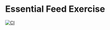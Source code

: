 #  Essential Feed Exercise

[![CI](https://github.com/rs-ed/EssentialFeed/actions/workflows/CI.yml/badge.svg)](https://github.com/rs-ed/EssentialFeed/actions/workflows/CI.yml)
